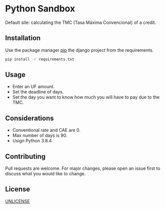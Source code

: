# Python Sandbox

Default site: calculating the TMC (Tasa Máxima Convencional) of a credit.


## Installation

Use the package manager [pip](https://pip.pypa.io/en/stable/) the django project from the requirements.

```bash
pip install -r requirements.txt
```


## Usage

- Enter an UF amount.
- Set the deadline of days.
- Set the day you want to know how much you will have to pay due to the TMC.


## Considerations

- Conventional rate and CAE are 0.
- Max number of days is 90.
- Usign Python 3.8.4


## Contributing

Pull requests are welcome. For major changes, please open an issue first to discuss what you would like to change.


## License
[UNLICENSE](https://unlicense.org)